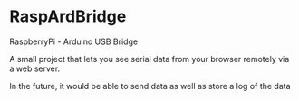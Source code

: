 # RaspArdBridge
RaspberryPi - Arduino USB Bridge

A small project that lets you see serial data from your browser remotely via a web server. 

In the future, it would be able to send data as well as store a log of the data
